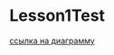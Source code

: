 # Lesson1Test
[ссылка на диаграмму](https://drive.google.com/file/d/1zVGTDDEdaTF5V6yYLfK8CESlfnasLUWS/view?usp=sharing)
